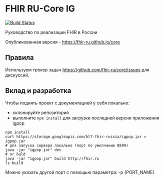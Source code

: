 # FHIR RU-Core IG

[![Build Status](https://travis-ci.org/fhir-ru/core.svg?branch=master)](https://travis-ci.org/fhir-ru/core)

Руководство по реализации FHIR в России

Опубликованная версия - https://fhir-ru.github.io/core

## Правила

Используем трекер задач https://github.com/fhir-ru/core/issues для дискуссий.

## Вклад и разработка

Чтобы поднять проект с документацией у себя локально:
* склонируйте репозиторий
* выполните `npm install` для загрузки последней версии приложения igpop


```
npm install
curl https://storage.googleapis.com/hl7-fhir-russia/igpop.jar > igpop.jar
# для запуска сервера локально (порт по умолчанию 8899)
java -jar "igpop.jar" dev 
# or buld
java -jar "igpop.jar" build http://fhir.ru 
ls build

```

Можно указать другой порт с помощью параметра: -p {PORT_NAME}
